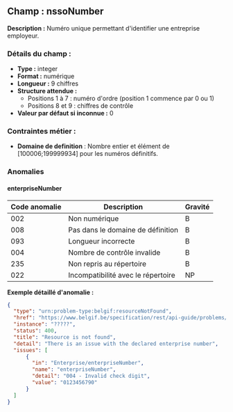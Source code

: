 ## Champ : nssoNumber

**Description :**
Numéro unique permettant d'identifier une entreprise employeur.

### Détails du champ :

* **Type :** integer
* **Format :** numérique
* **Longueur :** 9 chiffres
* **Structure attendue :**
  * Positions 1 à 7 : numéro d'ordre (position 1 commence par 0 ou 1)
  * Positions 8 et 9 : chiffres de contrôle
* **Valeur par défaut si inconnue :** 0

### Contraintes métier :
* **Domaine de definition** : 	Nombre entier et élément de [100006;199999934] pour les numéros définitifs.

### Anomalies
#### enterpriseNumber

| Code anomalie | Description                  | Gravité |
| ------- | ---------------------------------- | ------- |
| 002     | Non numérique                      | B       |
| 008     | Pas dans le domaine de définition  | B       |
| 093     | Longueur incorrecte                | B       |
| 004     | Nombre de contrôle invalide        | B       |
| 235     | Non repris au répertoire           | B       |
| 022     | Incompatibilité avec le répertoire | NP      |

**Exemple détaillé d'anomalie :**

```json
{
  "type": "urn:problem-type:belgif:resourceNotFound",
  "href": "https://www.belgif.be/specification/rest/api-guide/problems/resourceNotFound.html",
  "instance": "?????",
  "status": 400,
  "title": "Resource is not found",
  "detail": "There is an issue with the declared enterprise number",
  "issues": [
      {
        "in": "Enterprise/enterpriseNumber",
        "name": "enterpriseNumber",
        "detail": "004 - Invalid check digit",
        "value": "0123456790"
      }
  ]
}
```



